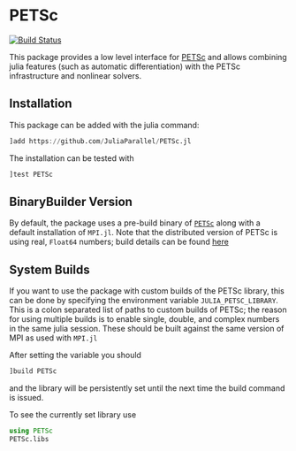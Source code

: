 # PETSc

[![Build Status](https://github.com/JuliaParallel/PETSc.jl/workflows/CI/badge.svg)](https://github.com/JuliaParallel/PETSc.jl/actions/workflows/ci.yml)

This package provides a low level interface for [PETSc](https://www.mcs.anl.gov/petsc/) and allows combining julia features (such as automatic differentiation) with the PETSc infrastructure and nonlinear solvers.

## Installation

This package can be added with the julia command:
```julia
]add https://github.com/JuliaParallel/PETSc.jl
```
The installation can be tested with
```julia
]test PETSc
```

## BinaryBuilder Version

By default, the package uses a pre-build binary of
[`PETSc`](https://github.com/JuliaBinaryWrappers/PETSc_jll.jl) along with a
default installation of `MPI.jl`. Note that the distributed version of PETSc is using real,
`Float64` numbers; build details can be found
[here](https://github.com/JuliaPackaging/Yggdrasil/blob/master/P/PETSc/build_tarballs.jl)

## System Builds

If you want to use the package with custom builds of the PETSc library, this can
be done by specifying the environment variable `JULIA_PETSC_LIBRARY`. This is a
colon separated list of paths to custom builds of PETSc; the reason for using
multiple builds is to enable single, double, and complex numbers in the same
julia session. These should be built against the same version of MPI as used
with `MPI.jl`

After setting the variable you should
```julia
]build PETSc
```
and the library will be persistently set until the next time the build command
is issued.

To see the currently set library use
```julia
using PETSc
PETSc.libs
```